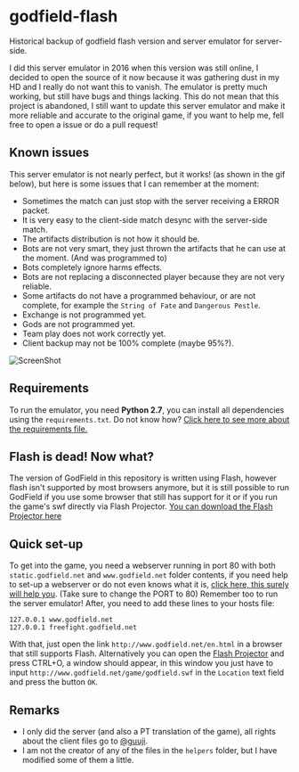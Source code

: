 # godfield-flash
Historical backup of godfield flash version and server emulator for server-side.

I did this server emulator in 2016 when this version was still online, I decided to open the source of it now because it was gathering dust in my HD and I really do not want this to vanish. The emulator is pretty much working, but still have bugs and things lacking.
This do not mean that this project is abandoned, I still want to update this server emulator and make it more reliable and accurate to the original game, if you want to help me, fell free to open a issue or do a pull request!

## Known issues
This server emulator is not nearly perfect, but it works! (as shown in the gif below), but here is some issues that I can remember at the moment:
- Sometimes the match can just stop with the server receiving a ERROR packet.
- It is very easy to the client-side match desync with the server-side match.
- The artifacts distribution is not how it should be.
- Bots are not very smart, they just thrown the artifacts that he can use at the moment. (And was programmed to)
- Bots completely ignore harms effects.
- Bots are not replacing a disconnected player because they are not very reliable.
- Some artifacts do not have a programmed behaviour, or are not complete, for example the `String of Fate` and `Dangerous Pestle`.
- Exchange is not programmed yet.
- Gods are not programmed yet.
- Team play does not work correctly yet.
- Client backup may not be 100% complete (maybe 95%?).

![ScreenShot](https://i.imgur.com/JjMTum8.gif)

## Requirements
To run the emulator, you need <b>Python 2.7</b>, you can install all dependencies using the `requirements.txt`. Do not know how? [Click here to see more about the requirements file.](https://pip.pypa.io/en/stable/user_guide/#id12)

## Flash is dead! Now what?
The version of GodField in this repository is written using Flash, however flash isn't supported by most browsers anymore, but it is still possible to run GodField if you use some browser that still has support for it or if you run the game's swf directly via Flash Projector.
[You can download the Flash Projector here](https://fpdownload.macromedia.com/pub/flashplayer/updaters/32/flashplayer_32_sa.exe)

## Quick set-up
To get into the game, you need a webserver running in port 80 with both `static.godfield.net` and `www.godfield.net` folder contents, if you need help to set-up a webserver or do not even knows what it is, [click here, this surely will help you](https://stackoverflow.com/questions/45584453/how-to-create-a-simple-http-webserver-in-python). (Take sure to change the PORT to 80)
Remember too to run the server emulator!
After, you need to add these lines to your hosts file:
```
127.0.0.1 www.godfield.net
127.0.0.1 freefight.godfield.net
```
With that, just open the link `http://www.godfield.net/en.html` in a browser that still supports Flash.
Alternatively you can open the [Flash Projector](https://fpdownload.macromedia.com/pub/flashplayer/updaters/32/flashplayer_32_sa.exe) and press CTRL+O, a window should appear, in this window you just have to input `http://www.godfield.net/game/godfield.swf` in the `Location` text field and press the button `OK`.

## Remarks
- I only did the server (and also a PT translation of the game), all rights about the client files go to [@guuji](https://twitter.com/guuji).
- I am not the creator of any of the files in the `helpers` folder, but I have modified some of them a little.